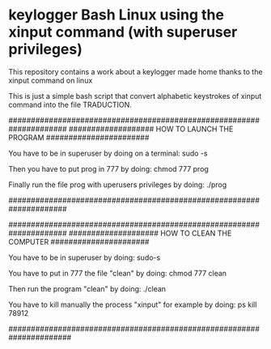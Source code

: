 # keylogger Bash Linux using the xinput command (with superuser privileges) 

This repository contains a work about a keylogger made home thanks to the xinput command on linux

This is just a simple bash script that convert alphabetic keystrokes of xinput command into the file TRADUCTION. 

#####################################################################
################### HOW TO LAUNCH THE PROGRAM #######################

You have to be in superuser by doing on a terminal:
sudo -s 

Then you have to put prog in 777 by doing: 
chmod 777 prog

Finally run the file prog with uperusers privileges by doing:
./prog

#####################################################################


#####################################################################
#################### HOW TO CLEAN THE COMPUTER ######################

You have to be in superuser by doing:
sudo-s

You have to put in 777 the file "clean" by doing:
chmod 777 clean

Then run the program "clean" by doing:
./clean

You have to kill manually the process "xinput" for example by doing:
ps
kill 78912


######################################################################
